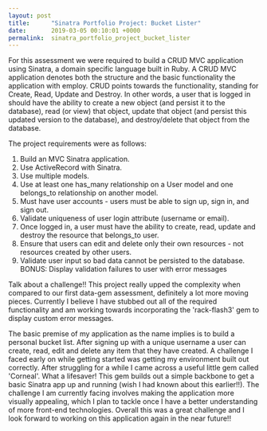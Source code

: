 ```yaml
---
layout: post
title:      "Sinatra Portfolio Project: Bucket Lister"
date:       2019-03-05 00:10:01 +0000
permalink:  sinatra_portfolio_project_bucket_lister
---
```



For this assessment we were required to build a CRUD MVC application using Sinatra, a domain specific language built in Ruby. A CRUD MVC application denotes both the structure and the basic functionality the application with employ. CRUD points towards the functionality, standing for Create, Read, Update and Destroy. In other words, a user that is logged in should have the ability to create a new object (and persist it to the database), read (or view) that object, update that object (and persist this updated version to the database), and destroy/delete that object from the database. 

The project requirements were as follows:

1. Build an MVC Sinatra application.
2. Use ActiveRecord with Sinatra.
3. Use multiple models.
4. Use at least one has_many relationship on a User model and one belongs_to relationship on another model.
5. Must have user accounts - users must be able to sign up, sign in, and sign out.
6. Validate uniqueness of user login attribute (username or email).
7. Once logged in, a user must have the ability to create, read, update and destroy the resource that belongs_to user.
8. Ensure that users can edit and delete only their own resources - not resources created by other users.
9. Validate user input so bad data cannot be persisted to the database.
BONUS:  Display validation failures to user with error messages

Talk about a challenge!! This project really upped the complexity when compared to our first data-gem assessment, definitely a lot more moving pieces. Currently I believe I have stubbed out all of the required functionality and am working towards incorporating the 'rack-flash3' gem to display custom error messages. 

The basic premise of my application as the name implies is to build a personal bucket list. After signing up with a unique username a user can create, read, edit and delete any item that they have created. A challenge I faced early on while getting started was getting my environment built out correctly. After struggling for a while I came across a useful little gem called 'Corneal'. What a lifesaver! This gem builds out a simple backbone to get a basic Sinatra app up and running (wish I had known about this earlier!!). The challenge I am currently facing involves making the application more visually appealing, which I plan to tackle once I have a better understanding of more front-end technologies. Overall this was a great challenge and I look forward to working on this application again in the near future!!


